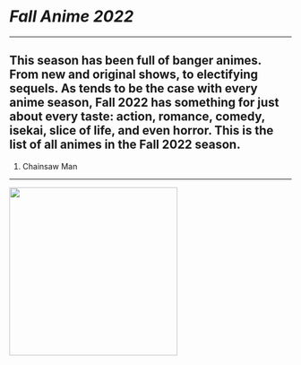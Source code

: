 # *Fall Anime 2022*
---
This season has been full of banger animes. From new and original shows, to electifying sequels. As tends to be the case with every anime season, Fall 2022 has something for just about every taste: action, romance, comedy, isekai, slice of life, and even horror. This is the list of all animes in the Fall 2022 season.
---
1. Chainsaw Man
---


<img src="https://cdn.myanimelist.net/images/anime/1806/126216.jpg" width= 300>
